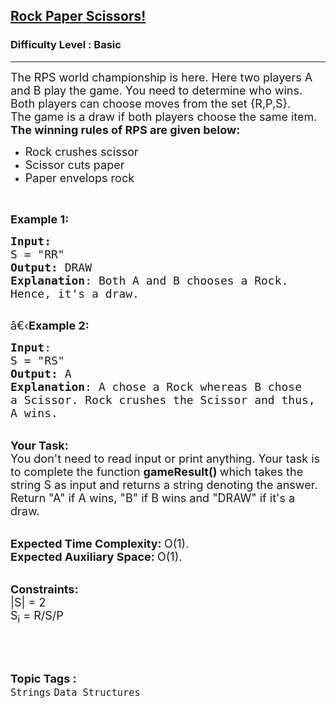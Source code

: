 <h2><a href="https://practice.geeksforgeeks.org/problems/rock-paper-scissors2830/1?page=7&difficulty[]=-1&category[]=Arrays&category[]=Strings&sortBy=submissions">Rock Paper Scissors!</a></h2><h3>Difficulty Level : Basic</h3><hr><div class="problems_problem_content__Xm_eO"><p><span style="font-size:18px">The RPS world championship is here. Here two players A and B play the game. You need to determine who wins.<br>
Both players can choose moves from the set {R,P,S}.<br>
The game is a draw if both players choose the same item. </span><br>
<span style="font-size:18px"><strong>The winning rules of RPS are given below:</strong></span></p>

<ul>
	<li><span style="font-size:18px">Rock crushes scissor</span></li>
	<li><span style="font-size:18px">Scissor cuts paper</span></li>
	<li><span style="font-size:18px">Paper envelops rock</span></li>
</ul>

<p>&nbsp;</p>

<p><span style="font-size:18px"><strong>Example 1:</strong></span></p>

<pre><span style="font-size:18px"><strong>Input:</strong>
S = "RR"
<strong>Output:</strong> DRAW
<strong>Explanation</strong>: Both A and B chooses a Rock.
Hence, it's a draw.
</span>
</pre>

<p><span style="font-size:18px">â€‹<strong>Example 2:</strong></span></p>

<pre><span style="font-size:18px"><strong>Input</strong>: 
S = "RS"
<strong>Output:</strong> A
<strong>Explanation</strong>: A chose a Rock whereas B chose
a Scissor. Rock crushes the Scissor and thus, 
A wins.</span>
</pre>

<p><br>
<span style="font-size:18px"><strong>Your Task:</strong><br>
You don't need to read input or print anything. Your task is to complete the function&nbsp;<strong>gameResult()&nbsp;</strong>which takes the string S as input and returns a string denoting the answer. Return "A" if A wins, "B" if B wins and "DRAW" if it's a draw.</span></p>

<p><br>
<span style="font-size:18px"><strong>Expected Time Complexity:&nbsp;</strong>O(1).<br>
<strong>Expected Auxiliary Space:&nbsp;</strong>O(1).</span></p>

<p><br>
<span style="font-size:18px"><strong>Constraints:</strong><br>
|S| = 2<br>
S<sub>i</sub>&nbsp;= R/S/P</span></p>

<p>&nbsp;</p>
</div><br><p><span style=font-size:18px><strong>Topic Tags : </strong><br><code>Strings</code>&nbsp;<code>Data Structures</code>&nbsp;
